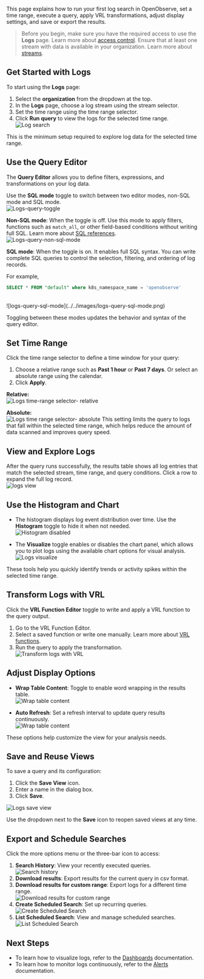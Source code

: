 This page explains how to run your first log search in OpenObserve, set a time range, execute a query, apply VRL transformations, adjust display settings, and save or export the results. 

> Before you begin, make sure you have the required access to use the **Logs** page. Learn more about [access control](index.md/#access).
> Ensure that at least one stream with data is available in your organization. Learn more about [streams](../streams/streams-in-openobserve.md). 

## Get Started with Logs
To start using the **Logs** page:

1. Select the **organization** from the dropdown at the top.
2. In the **Logs** page, choose a log stream using the stream selector.
3. Set the time range using the time range selector.
4. Click **Run query** to view the logs for the selected time range.<br>
![Log search](../../images/log-search-basic.gif)

This is the minimum setup required to explore log data for the selected time range. 


## Use the Query Editor
The **Query Editor** allows you to define filters, expressions, and transformations on your log data.

Use the **SQL mode** toggle to switch between two editor modes, non-SQL mode and SQL mode. <br>
![Logs-query-toggle](../../images/logs-query-mode-toggle.png)

**Non-SQL mode**: When the toggle is off. Use this mode to apply filters, functions such as `match_all`, or other field-based conditions without writing full SQL. Learn more about [SQL references](https://openobserve.ai/docs/sql_reference/). <br>
![Logs-query-non-sql-mode](../../images/logs-query-non-sql-mode.png) 

**SQL mode**: When the toggle is on. It enables full SQL syntax. You can write complete SQL queries to control the selection, filtering, and ordering of log records.

For example,

```sql
SELECT * FROM "default" where k8s_namespace_name = 'openobserve'
```
<br>
![logs-query-sql-mode](../../images/logs-query-sql-mode.png)

Toggling between these modes updates the behavior and syntax of the query editor.


## Set Time Range
Click the time range selector to define a time window for your query:

1. Choose a relative range such as **Past 1 hour** or **Past 7 days**. Or select an absolute range using the calendar. 
2. Click **Apply**. 

**Relative:** <br>
![Logs time-range selector- relative](../../images/logs-time-range-selector-relative.png)

**Absolute:**<br> 
![Logs time range selector- absolute](../../images/logs-time-range-selector-absolute.png)
This setting limits the query to logs that fall within the selected time range, which helps reduce the amount of data scanned and improves query speed.

## View and Explore Logs
After the query runs successfully, the results table shows all log entries that match the selected stream, time range, and query conditions.
Click a row to expand the full log record. <br>
![logs view](../../images/logs-view-row.png) 

## Use the Histogram and Chart
- The histogram displays log event distribution over time. Use the **Histogram** toggle to hide it when not needed. <br>
![Histogram disabled](../../images/logs-histogram-disable.png)

- The **Visualize** toggle enables or disables the chart panel, which allows you to plot logs using the available chart options for visual analysis. <br>
![Logs visualize](../../images/logs-visualize.png)

These tools help you quickly identify trends or activity spikes within the selected time range.


## Transform Logs with VRL
Click the **VRL Function Editor** toggle to write and apply a VRL function to the query output.

1. Go to the VRL Function Editor. 
2. Select a saved function or write one manually. Learn more about [VRL functions](https://openobserve.ai/docs/user-guide/functions/). 
3. Run the query to apply the transformation. <br>
![ Transform logs with VRL](../../images/logs-vrl-function.png)

## Adjust Display Options

- **Wrap Table Content**: Toggle to enable word wrapping in the results table.<br>
![Wrap table content](../../images/logs-wrap-table-content.png)

- **Auto Refresh**: Set a refresh interval to update query results continuously. <br>
![Wrap table content](../../images/logs-refresh.gif)

These options help customize the view for your analysis needs.


## Save and Reuse Views
To save a query and its configuration:

1. Click the **Save View** icon.
2. Enter a name in the dialog box.
3. Click **Save**.

![Logs save view](../../images/logs-save-view.png)

Use the dropdown next to the **Save** icon to reopen saved views at any time.

## Export and Schedule Searches

Click the more options menu or the three-bar icon to access:

1. **Search History**: View your recently executed queries. <br>
![Search history](../../images/logs-search-history.png)
2. **Download results**: Export results for the current query in csv format. 
3. **Download results for custom range**: Export logs for a different time range. <br>
![Download results for custom range](../../images/logs-download-results-for-custom-range.png) 
4. **Create Scheduled Search**: Set up recurring queries. <br>
![Create Scheduled Search](../../images/logs-setting-scheduled-search.png) 
5. **List Scheduled Search**: View and manage scheduled searches. <br>
![List Scheduled Search](../../images/logs-scheduled-search-list.png) 

## Next Steps

- To learn how to visualize logs, refer to the [Dashboards](../dashboards/index.md) documentation. 
- To learn how to monitor logs continuously, refer to the [Alerts](../alerts/index.md) documentation. 

